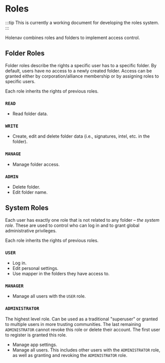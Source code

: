 # Roles

:::tip
This is currently a working document for developing the roles system.
:::

Holenav combines roles and folders to implement access control.

## Folder Roles

Folder roles describe the rights a specific user has to a specific folder. By default, users have no access to a newly created folder. Access can be granted either by corporation/alliance membership or by assigning roles to specific users.

Each role inherits the rights of previous roles.

### `READ`

- Read folder data.

### `WRITE`

- Create, edit and delete folder data (i.e., signatures, intel, etc. in the folder).

### `MANAGE`

- Manage folder access.

### `ADMIN`

- Delete folder.
- Edit folder name.

## System Roles

Each user has exactly one role that is not related to any folder – _the system role_. These are used to control who can log in and to grant global administrative privileges.

Each role inherits the rights of previous roles.

### `USER`

- Log in.
- Edit personal settings.
- Use mapper in the folders they have access to.

### `MANAGER`

- Manage all users with the `USER` role.

### `ADMINISTRATOR`

The highest level role. Can be used as a traditional "superuser" or granted to multiple users in more trusting communities. The last remaining `ADMINISTRATOR` cannot revoke this role or delete their account. The first user to register is granted this role.

- Manage app settings.
- Manage all users. This includes other users with the `ADMINISTRATOR` role, as well as granting and revoking the `ADMINISTRATOR` role.
